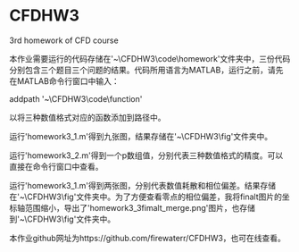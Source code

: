 # CFDHW3
3rd homework of CFD course

本作业需要运行的代码存储在'~\CFDHW3\code\homework\'文件夹中，三份代码分别包含三个题目三个问题的结果。代码所用语言为MATLAB，运行之前，请先在MATLAB命令行窗口中输入：

addpath '~\CFDHW3\code\function\'

以将三种数值格式对应的函数添加到路径中。

运行'homework3_1.m'得到九张图，结果存储在'~\CFDHW3\fig\'文件夹中。

运行'homework3_2.m'得到一个p数组值，分别代表三种数值格式的精度。可以直接在命令行窗口中查看。

运行'homework3_1.m'得到两张图，分别代表数值耗散和相位偏差。结果存储在'~\CFDHW3\fig\'文件夹中。为了方便查看零点的相位偏差，我将finalt图片的坐标轴范围缩小，导出了'homework3_3fimalt_merge.png'图片，也存储到'~\CFDHW3\fig\'文件夹中。

本作业github网址为https://github.com/firewaterr/CFDHW3，也可在线查看。